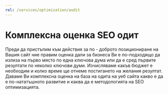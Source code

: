 ```yaml
---
rel: /services/optimization/audit
---
```

# Комплексна оценка **SEO одит**
Преди да пристъпим към действия за по - доброто позициониране на Вашия сайт ние правим оценка дали за бизнеса Ви е по-подходящо да излиза на първо място по една ключова дума или да е сред първите резултати по няколко ключови думи. Изчисляваме какъв бюджет е необходим и колко време ще отнеме постигането на желания резултат. Даваме Ви комплексна оценка на база на одита на уеб сайта какво е да е по-нататъшното развитие и каква да е методологията на SEO оптимизацията.